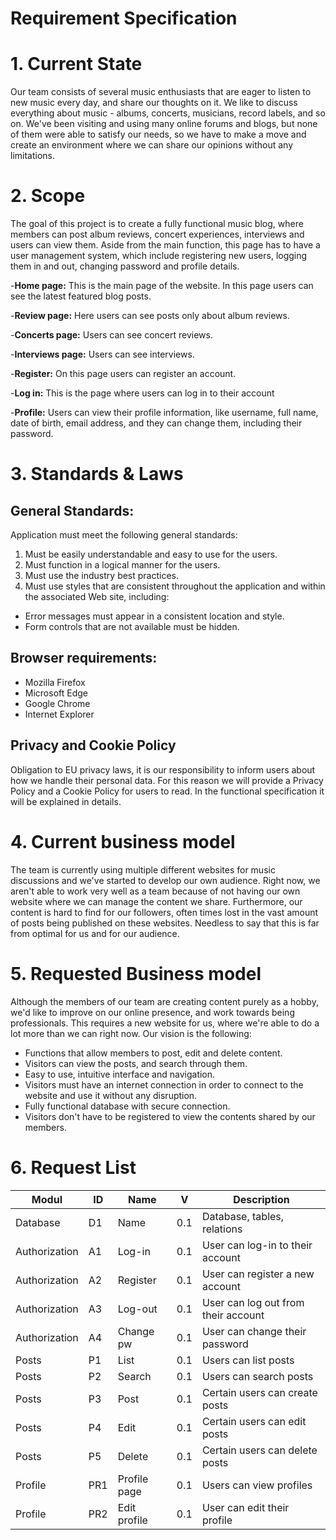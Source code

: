 # Requirement Specification



# 1. Current State  
Our team consists of several music enthusiasts that are eager to listen to new music every day, and share our thoughts on it. We like to discuss everything about music - albums, concerts, musicians, record labels, and so on. We've been visiting and using many online forums and blogs, but none of them were able to satisfy our needs, so we have to make a move and create an environment where we can share our opinions without any limitations.

# 2. Scope
The goal of this project is to create a fully functional music blog, where members can post album reviews, concert experiences, interviews and users can view them.  Aside from the main function, this page has to have a user management system, which include registering new users, logging them in and out, changing password and profile details.

-**Home page:** This is the main page of the website. In this page users can see the latest featured blog posts.

-**Review page:** Here users can see posts only about album reviews.

-**Concerts page:** Users can see concert reviews.

-**Interviews page:** Users can see interviews.

-**Register:** On this page users can register an account.

-**Log in:** This is the page where users can log in to their account

-**Profile:** Users can view their profile information, like username, full name, date of birth, email address, and they can change them, including their password.

# 3. Standards & Laws
## General Standards:
Application must meet the following general standards:

1.  Must be easily understandable and easy to use for the users.
2.  Must function in a logical manner for the users.
3.  Must use the industry best practices.
4.  Must use styles that are consistent throughout the application and within the associated Web site, including:

-   Error messages must appear in a consistent location and style.
-   Form controls that are not available must be hidden.


## Browser requirements:
-   Mozilla Firefox
-   Microsoft Edge
-   Google Chrome
-   Internet Explorer


## Privacy and Cookie Policy
Obligation to EU privacy laws, it is our responsibility to inform users about how we handle their personal data. For this reason we will provide a Privacy Policy and a Cookie Policy for users to read. In the functional specification it will be explained in details.

# 4. Current business model
The team is currently using multiple different websites for music discussions and we've started to develop our own audience. Right now, we aren't able to work very well as a team because of not having our own website where we can manage the content we share. Furthermore, our content is hard to find for our followers, often times lost in the vast amount of posts being published on these websites. Needless to say that this is far from optimal for us and for our audience.

# 5. Requested Business model
Although the members of our team are creating content purely as a hobby, we'd like to improve on our online presence, and work towards being professionals. This requires a new website for us, where we're able to do a lot more than we can right now. Our vision is the following:

- Functions that allow members to post, edit and delete content.
- Visitors can view the posts, and search through them.
- Easy to use, intuitive interface and navigation.
- Visitors must have an internet connection in order to connect to the website and use it without any disruption.
- Fully functional database with secure connection.
- Visitors don't have to be registered to view the contents shared by our members.

# 6. Request List

| Modul | ID | Name | V | Description |
|--------|---------|-----------|-----------|-------------|
|Database|D1|Name|0.1|Database, tables, relations|
|Authorization|A1|Log-in|0.1|User can log-in to their account|
|Authorization|A2|Register|0.1|User can register a new account|
|Authorization|A3|Log-out|0.1|User can log out from their account|
Authorization|A4|Change pw|0.1|User can change their password|
|Posts|P1|List|0.1| Users can list posts|
|Posts|P2|Search|0.1|Users can search posts|
|Posts|P3|Post|0.1|Certain users can create posts |
|Posts|P4|Edit|0.1|Certain users can edit posts |
|Posts|P5|Delete|0.1|Certain users can delete posts |
|Profile|PR1|Profile page|0.1|Users can view profiles|
|Profile|PR2|Edit profile|0.1|User can edit their profile|

